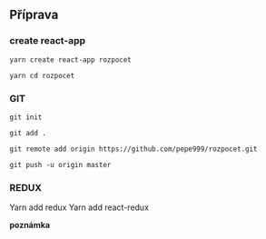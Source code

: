 
## Příprava 

### create react-app

`yarn create react-app rozpocet`

`yarn cd rozpocet`

### GIT

`git init`

`git add .`


`git remote add origin https://github.com/pepe999/rozpocet.git`


`git push -u origin master`


### REDUX

Yarn add redux 
Yarn add react-redux 




**poznámka**

